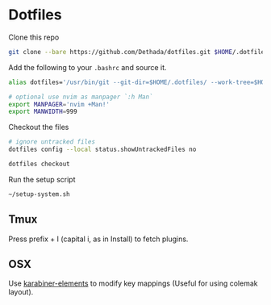 # Dotfiles

Clone this repo
```bash
git clone --bare https://github.com/Dethada/dotfiles.git $HOME/.dotfiles
```

Add the following to your `.bashrc` and source it.
```bash
alias dotfiles='/usr/bin/git --git-dir=$HOME/.dotfiles/ --work-tree=$HOME'

# optional use nvim as manpager `:h Man`
export MANPAGER='nvim +Man!'
export MANWIDTH=999
```

Checkout the files
```bash
# ignore untracked files
dotfiles config --local status.showUntrackedFiles no

dotfiles checkout
```

Run the setup script
```bash
~/setup-system.sh
```
## Tmux
Press prefix + I (capital i, as in Install) to fetch plugins.

## OSX

Use [karabiner-elements](https://github.com/pqrs-org/Karabiner-Elements) to modify key mappings (Useful for using colemak layout).

